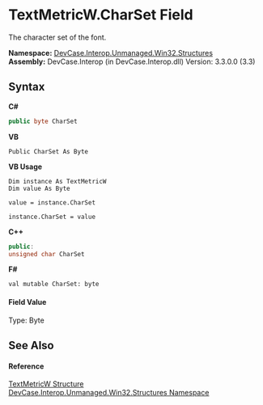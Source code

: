 # TextMetricW.CharSet Field
 

The character set of the font.

**Namespace:**&nbsp;<a href="N_DevCase_Interop_Unmanaged_Win32_Structures">DevCase.Interop.Unmanaged.Win32.Structures</a><br />**Assembly:**&nbsp;DevCase.Interop (in DevCase.Interop.dll) Version: 3.3.0.0 (3.3)

## Syntax

**C#**<br />
``` C#
public byte CharSet
```

**VB**<br />
``` VB
Public CharSet As Byte
```

**VB Usage**<br />
``` VB Usage
Dim instance As TextMetricW
Dim value As Byte

value = instance.CharSet

instance.CharSet = value
```

**C++**<br />
``` C++
public:
unsigned char CharSet
```

**F#**<br />
``` F#
val mutable CharSet: byte
```


#### Field Value
Type: Byte

## See Also


#### Reference
<a href="T_DevCase_Interop_Unmanaged_Win32_Structures_TextMetricW">TextMetricW Structure</a><br /><a href="N_DevCase_Interop_Unmanaged_Win32_Structures">DevCase.Interop.Unmanaged.Win32.Structures Namespace</a><br />